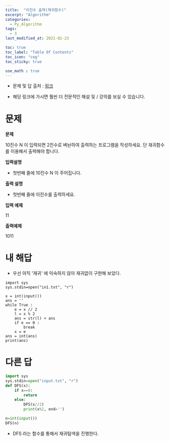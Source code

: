 ```yaml
---
title:  "이진수 출력(재귀함수)"
excerpt: "Algorithm"
categories:
  - Py_Algorithm
tags:
  - 3
last_modified_at: 2021-02-23

toc: true
toc_label: "Table Of Contents"
toc_icon: "cog"
toc_sticky: true

use_math : true
---
```


- 문제 및 답 출처 : [링크](https://www.inflearn.com/course/%ED%8C%8C%EC%9D%B4%EC%8D%AC-%EC%95%8C%EA%B3%A0%EB%A6%AC%EC%A6%98-%EB%AC%B8%EC%A0%9C%ED%92%80%EC%9D%B4-%EC%BD%94%EB%94%A9%ED%85%8C%EC%8A%A4%ED%8A%B8/dashboard)

- 해당 링크에 가시면 훨씬 더 전문적인 해설 및 / 강의를 보실 수 있습니다. 

# 문제

**문제**  

10진수 N 이 입력되면 2진수로 벼놘하여 출력하는 프로그램을 작성하세요. 단 재귀함수를 이용해서 출력해야 합니다.

**입력설명**

- 첫번째 줄에 10진수 N 이 주어집니다.

**출력 설명**

- 첫번째 줄에 이진수를 출력하세요. 

**입력 예제**

11

**출력예제**

1011

# 내 해답

- 우선 아직 '재귀' 에 익숙하지 않아 재귀없이 구현해 보았다.

```
import sys
sys.stdin=open("in1.txt", "r")

x = int(input())
ans = ''
while True :
    e = x // 2
    l = x % 2
    ans = str(l) + ans
    if e == 0 :
        break
    x = e
ans = int(ans)
print(ans)
```



# 다른 답

```python
import sys
sys.stdin=open("input.txt", "r")
def DFS(x):
    if x==0:
        return
    else:
        DFS(x//2)
        print(x%2, end='')

n=int(input())
DFS(n)
```

- DFS 라는 함수를 통해서 재귀탐색을 진행한다. 